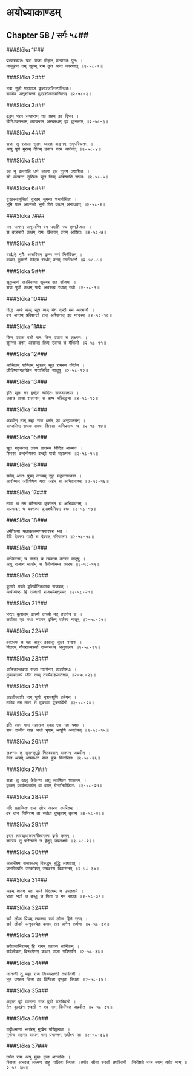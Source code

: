 अयोध्याकाण्डम्
===============================


## Chapter 58  / सर्गः ५८##


###Slōka 1###


    प्रत्याश्वस्तः यदा राजा मोहात् प्रत्यागतः पुनः ।
    थाजुहाव तम् सूतम् राम वृत्त अन्त कारणात् ॥२-५८-१॥


###Slōka 2###


    तदा सूतो महाराज कृताञ्जलिरुपस्थितः।
    राममेव अनुशोचन्तं दुःखशोकसमन्वितम् ॥२-५८-२॥


###Slōka 3###


    वृद्धम् परम सम्तप्तम् नव ग्रहम् इव द्विपम् ।
    विनिःश्वसन्तम् ध्यायन्तम् अस्वस्थम् इव कुन्जरम् ॥२-५८-३॥


###Slōka 4###


    राजा तु रजसा सूतम् ध्वस्त अङ्गम् समुपस्थितम् ।
    अश्रु पूर्ण मुखम् दीनम् उवाच परम आर्तवत् ॥२-५८-४॥


###Slōka 5###


    क्व नु वत्स्यति धर्म आत्मा वृक्ष मूलम् उपाश्रितः ।
    सो अत्यन्त सुखितः सूत किम् अशिष्यति राघवः ॥२-५८-५॥


###Slōka 6###


    दुःखस्यानुचितो दुःखम् सुमन्त्र शयनोचितः ।
    भूमि पाल आत्मजो भूमौ शेते कथम् अनाथवत् ॥२-५८-६॥


###Slōka 7###


    यम् यान्तम् अनुयान्ति स्म पदाति रथ कुण्Jजराः ।
    स वत्स्यति कथम् रामः विजनम् वनम् आश्रितः ॥२-५८-७॥


###Slōka 8###


    व्याLऐः मृगैः आचरितम् कृष्ण सर्प निषेवितम् ।
    कथम् कुमारौ वैदेह्या सार्धम् वनम् उपस्थितौ ॥२-५८-८॥


###Slōka 9###


    सुकुमार्या तपस्विन्या सुमन्त्र सह सीतया ।
    राज पुत्रौ कथम् पादैः अवरुह्य रथात् गतौ ॥२-५८-९॥


###Slōka 10###


    सिद्ध अर्थः खलु सूत त्वम् येन दृष्टौ मम आत्मजौ ।
    वन अन्तम् प्रविशन्तौ ताव् अश्विनाव् इव मन्दरम् ॥२-५८-१०॥


###Slōka 11###


    किम् उवाच वचो रामः किम् उवाच च लक्ष्मणः ।
    सुमन्त्र वनम् आसाद्य किम् उवाच च मैथिली ॥२-५८-११॥


###Slōka 12###


    आसितम् शयितम् भुक्तम् सूत रामस्य कीर्तय ।
    जीविष्याम्यहमेतेन ययातिरिव साधुषु ॥२-५८-१२॥


###Slōka 13###


    इति सूतः नर इन्द्रेण चोदितः सज्जमानया ।
    उवाच वाचा राजानम् स बाष्प परिर्बद्धया ॥२-५८-१३॥


###Slōka 14###


    अब्रवीन् माम् महा राज धर्मम् एव अनुपालयन् ।
    अन्जलिम् राघवः कृत्वा शिरसा अभिप्रणम्य च ॥२-५८-१४॥


###Slōka 15###


    सूत मद्वचनात् तस्य तातस्य विदित आत्मनः ।
    शिरसा वन्दनीयस्य वन्द्यौ पादौ महात्मनः ॥२-५८-१५॥


###Slōka 16###


    सर्वम् अन्तः पुरम् वाच्यम् सूत मद्वचनात्त्वया ।
    आरोग्यम् अविशेषेण यथा अर्हम् च अभिवादनम् ॥२-५८-१६॥


###Slōka 17###


    माता च मम कौसल्या कुशलम् च अभिवादनम् ।
    अप्रमादम् च वक्तव्या ब्रूयाश्चैमिदम् वचः ॥२-५८-१७॥


###Slōka 18###


    धर्मनित्या यथाकालमग्न्यगारपरा भव ।
    देवि देवस्य पादौ च देववत् परिपालय ॥२-५८-१८॥


###Slōka 19###


    अभिमानम् च मानम् च त्यक्त्वा वर्तस्व मातृषु ।
    अनु राजान मार्याम् च कैकेयीमम्ब कारय ॥२-५८-१९॥


###Slōka 20###


    कुमारे भरते वृत्तिर्वर्तितव्याच राजवत् ।
    अर्थज्येष्ठा हि राजानो राजधर्ममनुस्मर ॥२-५८-२०॥


###Slōka 21###


    भरतः कुशलम् वाच्यो वाच्यो मद् वचनेन च ।
    सर्वास्व एव यथा न्यायम् वृत्तिम् वर्तस्व मातृषु ॥२-५८-२१॥


###Slōka 22###


    वक्तव्यः च महा बाहुर् इक्ष्वाकु कुल नन्दनः ।
    पितरम् यौवराज्यस्थो राज्यस्थम् अनुपालय ॥२-५८-२२॥


###Slōka 23###


    अतिक्रान्तवया राजा मास्मैनम् व्यवरोरुधः ।
    कुमारराज्ये जीव त्वम् तस्यैवाज्ञ्प्रवर्तनाम् ॥२-५८-२३॥


###Slōka 24###


    अब्रवीच्चापि माम् भूयो भृशमश्रूणि वर्तयन् ।
    मातेव मम माता ते द्रष्टव्या पुत्रगर्धिनी ॥२-५८-२४॥


###Slōka 25###


    इति एवम् माम् महाराज बृवन्न् एव महा यशाः ।
    रामः राजीव ताम्र अक्षो भृशम् अश्रूणि अवर्तयत् ॥२-५८-२५॥


###Slōka 26###


    लक्ष्मणः तु सुसम्क्रुद्धो निह्श्वसन् वाक्यम् अब्रवीत् ।
    केन अयम् अपराधेन राज पुत्रः विवासितः ॥२-५८-२६॥


###Slōka 27###


    राज्ञा तु खलु कैकेय्या लघु त्वाश्रित्य शासनम् ।
    कृतम् कार्यमकार्यम् वा वयम् येनाभिपीडिताः ॥२-५८-२७॥


###Slōka 28###


    यदि प्रव्राजितः रामः लोभ कारण कारितम् ।
    वर दान निमित्तम् वा सर्वथा दुष्कृतम् कृतम् ॥२-५८-२८॥


###Slōka 29###


    इदम् तावद्यथाकाममीश्वरस्य कृते कृतम् ।
    रामस्य तु परित्यागे न हेतुम् उपलक्षये ॥२-५८-२९॥


###Slōka 30###


    असमीक्ष्य समारब्धम् विरुद्धम् बुद्धि लाघवात् ।
    जनयिष्यति सम्क्रोशम् राघवस्य विवासनम् ॥२-५८-३०॥


###Slōka 31###


    अहम् तावन् महा राजे पितृत्वम् न उपलक्षये ।
    भ्राता भर्ता च बन्धुः च पिता च मम राघवः ॥२-५८-३१॥


###Slōka 32###


    सर्व लोक प्रियम् त्यक्त्वा सर्व लोक हिते रतम् ।
    सर्व लोको अनुरज्येत कथम् त्वा अनेन कर्मणा ॥२-५८-३२॥


###Slōka 33###


    सर्वप्रजाभिरामम् हि रामम् प्रव्राज्य धार्मिकम् ।
    सर्वलोकम् विरुध्येमम् कथम् राजा भविष्यसि ॥२-५८-३३॥


###Slōka 34###


    जानकी तु महा राज निःश्वसन्ती तपस्विनी ।
    भूत उपहत चित्ता इव विष्ठिता वृष्मृता स्थिता ॥२-५८-३४॥


###Slōka 35###


    अदृष्ट पूर्व व्यसना राज पुत्री यशस्विनी ।
    तेन दुह्खेन रुदती न एव माम् किम्चित् अब्रवीत् ॥२-५८-३५॥


###Slōka 36###


    उद्वीक्षमाणा भर्तारम् मुखेन परिशुष्यता ।
    मुमोच सहसा बाष्पम् माम् प्रयान्तम् उदीक्ष्य सा ॥२-५८-३६॥


###Slōka 37###


    तथैव रामः अश्रु मुखः कृत अन्जलिः ।
    स्थितः अभवल् लक्ष्मण बाहु पालितः स्थितः ।तथैव सीता रुदती तपस्विनी ।निरीक्षते राज रथम् तथैव माम् ॥२-५८-३७॥


